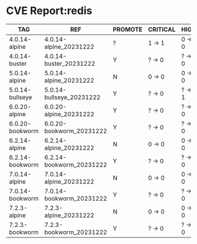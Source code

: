 # CVE Report:redis
|       TAG       |           REF            | PROMOTE | CRITICAL |  HIGH  | MEDIUM |  LOW   | UNKNOWN |
|-----------------|--------------------------|---------|----------|--------|--------|--------|---------|
| 4.0.14-alpine   | 4.0.14-alpine_20231222   | ?       | 1 -> 1   | 0 -> 0 | 0 -> 0 | 0 -> 0 | 0 -> 0  |
| 4.0.14-buster   | 4.0.14-buster_20231222   | Y       | ? -> 0   | ? -> 0 | ? -> 0 | ? -> 0 | ? -> 0  |
| 5.0.14-alpine   | 5.0.14-alpine_20231222   | N       | 0 -> 0   | 0 -> 0 | 0 -> 0 | 0 -> 0 | 0 -> 0  |
| 5.0.14-bullseye | 5.0.14-bullseye_20231222 | Y       | ? -> 0   | ? -> 1 | ? -> 4 | ? -> 1 | ? -> 0  |
| 6.0.20-alpine   | 6.0.20-alpine_20231222   | Y       | ? -> 0   | ? -> 0 | ? -> 0 | ? -> 0 | ? -> 0  |
| 6.0.20-bookworm | 6.0.20-bookworm_20231222 | Y       | ? -> 0   | ? -> 0 | ? -> 0 | ? -> 0 | ? -> 0  |
| 6.2.14-alpine   | 6.2.14-alpine_20231222   | N       | 0 -> 0   | 0 -> 0 | 0 -> 0 | 0 -> 0 | 0 -> 0  |
| 6.2.14-bookworm | 6.2.14-bookworm_20231222 | Y       | ? -> 0   | ? -> 0 | ? -> 0 | ? -> 0 | ? -> 0  |
| 7.0.14-alpine   | 7.0.14-alpine_20231222   | N       | 0 -> 0   | 0 -> 0 | 0 -> 0 | 0 -> 0 | 0 -> 0  |
| 7.0.14-bookworm | 7.0.14-bookworm_20231222 | Y       | ? -> 0   | ? -> 0 | ? -> 0 | ? -> 0 | ? -> 0  |
| 7.2.3-alpine    | 7.2.3-alpine_20231222    | N       | 0 -> 0   | 0 -> 0 | 0 -> 0 | 0 -> 0 | 0 -> 0  |
| 7.2.3-bookworm  | 7.2.3-bookworm_20231222  | Y       | ? -> 0   | ? -> 0 | ? -> 0 | ? -> 0 | ? -> 0  |
